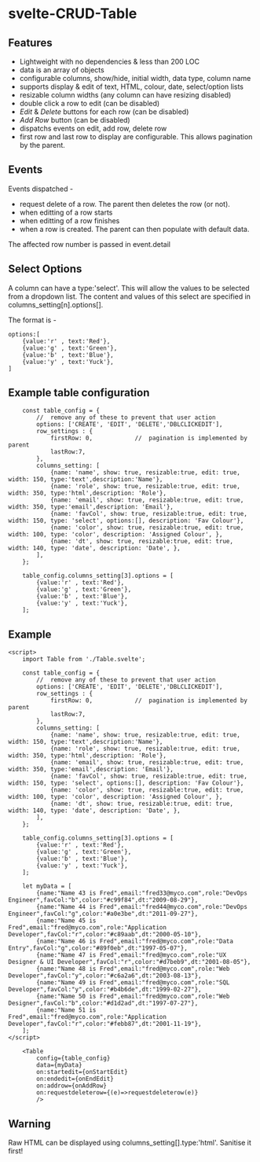 # svelte-CRUD-Table

## Features

- Lightweight with no dependencies & less than 200 LOC
- data is an array of objects
- configurable columns, show/hide, initial width, data type, column name
- supports display & edit of text, HTML, colour, date, select/option lists
- resizable column widths (any column can have resizing disabled)
- double click a row to edit (can be disabled)
- *Edit* & *Delete* buttons for each row (can be disabled)
- *Add Row* button (can be disabled)
- dispatchs events on edit, add row, delete row
- first row and last row to display are configurable. This allows pagination by the parent.

## Events

Events dispatched -

- request delete of a row. The parent then deletes the row (or not).
- when editting of a row starts
- when editting of a row finishes
- when a row is created. The parent can then populate with default data.

The affected row number is passed in event.detail

## Select Options

A column can have a type:'select'.  This will allow the values to be selected from a dropdown list. The content and values of this select are specified in columns_setting[n].options[].  

The format is -  

```
options:[
    {value:'r' , text:'Red'},
    {value:'g' , text:'Green'},
    {value:'b' , text:'Blue'},
    {value:'y' , text:'Yuck'},
]
```

## Example table configuration

```
	const table_config = {
        //  remove any of these to prevent that user action
		options: ['CREATE', 'EDIT', 'DELETE','DBLCLICKEDIT'],
        row_settings : {
            firstRow: 0,            //  pagination is implemented by parent
            lastRow:7,
        },
		columns_setting: [
			{name: 'name', show: true, resizable:true, edit: true, width: 150, type:'text',description:'Name'},
			{name: 'role', show: true, resizable:true, edit: true, width: 350, type:'html',description: 'Role'},
			{name: 'email', show: true, resizable:true, edit: true, width: 350, type:'email',description: 'Email'},
			{name: 'favCol', show: true, resizable:true, edit: true, width: 150, type: 'select', options:[], description: 'Fav Colour'},
			{name: 'color', show: true, resizable:true, edit: true, width: 100, type: 'color', description: 'Assigned Colour', },
			{name: 'dt', show: true, resizable:true, edit: true, width: 140, type: 'date', description: 'Date', },
		],
	};

    table_config.columns_setting[3].options = [
        {value:'r' , text:'Red'},
        {value:'g' , text:'Green'},
        {value:'b' , text:'Blue'},
        {value:'y' , text:'Yuck'},
    ];

```

## Example

```
<script>
	import Table from './Table.svelte';

	const table_config = {
        //  remove any of these to prevent that user action
		options: ['CREATE', 'EDIT', 'DELETE','DBLCLICKEDIT'],
        row_settings : {
            firstRow: 0,            //  pagination is implemented by parent
            lastRow:7,
        },
		columns_setting: [
			{name: 'name', show: true, resizable:true, edit: true, width: 150, type:'text',description:'Name'},
			{name: 'role', show: true, resizable:true, edit: true, width: 350, type:'html',description: 'Role'},
			{name: 'email', show: true, resizable:true, edit: true, width: 350, type:'email',description: 'Email'},
			{name: 'favCol', show: true, resizable:true, edit: true, width: 150, type: 'select', options:[], description: 'Fav Colour'},
			{name: 'color', show: true, resizable:true, edit: true, width: 100, type: 'color', description: 'Assigned Colour', },
			{name: 'dt', show: true, resizable:true, edit: true, width: 140, type: 'date', description: 'Date', },
		],
	};

    table_config.columns_setting[3].options = [
        {value:'r' , text:'Red'},
        {value:'g' , text:'Green'},
        {value:'b' , text:'Blue'},
        {value:'y' , text:'Yuck'},
    ];

	let myData = [
		{name:"Name 43 is Fred",email:"fred33@myco.com",role:"DevOps Engineer",favCol:"b",color:"#c99f84",dt:"2009-08-29"},
		{name:"Name 44 is Fred",email:"fred44@myco.com",role:"DevOps Engineer",favCol:"g",color:"#a0e3be",dt:"2011-09-27"},
		{name:"Name 45 is Fred",email:"fred@myco.com",role:"Application Developer",favCol:"r",color:"#c89aab",dt:"2000-05-10"},
		{name:"Name 46 is Fred",email:"fred@myco.com",role:"Data Entry",favCol:"g",color:"#89f0eb",dt:"1997-05-07"},
		{name:"Name 47 is Fred",email:"fred@myco.com",role:"UX Designer & UI Developer",favCol:"r",color:"#d7beb9",dt:"2001-08-05"},
		{name:"Name 48 is Fred",email:"fred@myco.com",role:"Web Developer",favCol:"y",color:"#c6a2a6",dt:"2003-08-13"},
		{name:"Name 49 is Fred",email:"fred@myco.com",role:"SQL Developer",favCol:"y",color:"#b4b6de",dt:"1999-02-27"},
		{name:"Name 50 is Fred",email:"fred@myco.com",role:"Web Designer",favCol:"b",color:"#d1d2ad",dt:"1997-07-27"},
		{name:"Name 51 is Fred",email:"fred@myco.com",role:"Application Developer",favCol:"r",color:"#febb87",dt:"2001-11-19"},	
	];
</script>

    <Table
        config={table_config}
        data={myData}
        on:startedit={onStartEdit}
        on:endedit={onEndEdit}
        on:addrow={onAddRow}
        on:requestdeleterow={(e)=>requestdeleterow(e)}
        />

```

## Warning

Raw HTML can be displayed using columns_setting[].type:'html'.  Sanitise it first!
